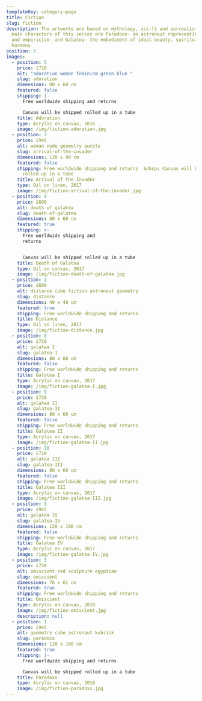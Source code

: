 ```yaml
---
templateKey: category-page
title: Fiction
slug: fiction
description: The artworks are based on mythology, sci-fi and surrealism. The
  main characters of this series are Paradoxx- an astronaut representing science
  and empiricism- and Galatea- the embodiment of ideal beauty, spirituality and
  harmony.
position: 5
images:
  - position: 5
    price: £720
    alt: "adoration woman feminism green blue "
    slug: adoration
    dimensions: 80 x 60 cm
    featured: false
    shipping: |-
      Free worldwide shipping and returns

      Canvas will be shipped rolled up in a tube
    title: Adoration
    type: Acrylic on canvas, 2016
    image: /img/fiction-adoration.jpg
  - position: 7
    price: £945
    alt: woman nude geometry purple
    slug: arrival-of-the-invader
    dimensions: 120 x 90 cm
    featured: false
    shipping: Free worldwide shipping and returns  &nbsp; Canvas will be shipped
      rolled up in a tube
    title: Arrival of the Invader
    type: Oil on linen, 2017
    image: /img/fiction-arrival-of-the-invader.jpg
  - position: 4
    price: £600
    alt: death of galatea
    slug: death-of-galatea
    dimensions: 80 x 60 cm
    featured: true
    shipping: >-
      Free worldwide shipping and
      returns                                                                                                          


      Canvas will be shipped rolled up in a tube
    title: Death of Galatea
    type: Oil on canvas, 2017
    image: /img/fiction-death-of-galatea.jpg
  - position: 2
    price: £600
    alt: distance cube fiction astronaut geometry
    slug: distance
    dimensions: 40 x 40 cm
    featured: true
    shipping: Free worldwide shipping and returns
    title: Distance
    type: Oil on linen, 2017
    image: /img/fiction-distance.jpg
  - position: 8
    price: £720
    alt: galatea I
    slug: galatea-I
    dimensions: 80 x 60 cm
    featured: false
    shipping: Free worldwide shipping and returns
    title: Galatea I
    type: Acrylic on canvas, 2017
    image: /img/fiction-galatea-I.jpg
  - position: 9
    price: £720
    alt: galatea II
    slug: galatea-II
    dimensions: 80 x 60 cm
    featured: false
    shipping: Free worldwide shipping and returns
    title: Galatea II
    type: Acrylic on canvas, 2017
    image: /img/fiction-galatea-II.jpg
  - position: 10
    price: £720
    alt: galatea III
    slug: galatea-III
    dimensions: 80 x 60 cm
    featured: false
    shipping: Free worldwide shipping and returns
    title: Galatea III
    type: Acrylic on canvas, 2017
    image: /img/fiction-galatea-III.jpg
  - position: 3
    price: £945
    alt: galatea IV
    slug: galatea-IV
    dimensions: 120 x 100 cm
    featured: false
    shipping: Free worldwide shipping and returns
    title: Galatea IV
    type: Acrylic on canvas, 2017
    image: /img/fiction-galatea-IV.jpg
  - position: 3
    price: £720
    alt: omiscient red sculpture egyptian
    slug: omiscient
    dimensions: 76 x 61 cm
    featured: true
    shipping: Free worldwide shipping and returns
    title: Omiscient
    type: Acrylic on canvas, 2018
    image: /img/fiction-omiscient.jpg
    description: null
  - position: 1
    price: £945
    alt: geometry cube astronaut kubrick
    slug: paradoxx
    dimensions: 120 x 100 cm
    featured: true
    shipping: |-
      Free worldwide shipping and returns

      Canvas will be shipped rolled up in a tube
    title: Paradoxx
    type: Acrylic on canvas, 2018
    image: /img/fiction-paradoxx.jpg
---
```

